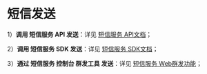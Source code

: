 # 短信发送



1）**调用 短信服务 API 发送**：详见 [短信服务 API文档](https://docs.ucloud.cn/usms/api_docs/9001)；

2）**调用 短信服务 SDK 发送**：详见 [短信服务 SDK文档](https://docs.ucloud.cn/usms/sdk_docs/7001)；

3）**通过 短信服务 控制台 群发工具 发送**：详见 [短信服务 Web群发功能](https://docs.ucloud.cn/usms/guide/5003/309)；



